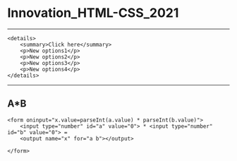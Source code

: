 # Innovation_HTML-CSS_2021
____

```
<details>
    <summary>Click here</summary>
    <p>New options1</p>
    <p>New options2</p>
    <p>New options3</p>
    <p>New options4</p>
</details>
```

____

## A*B
```
<form oninput="x.value=parseInt(a.value) * parseInt(b.value)">
    <input type="number" id="a" value="0"> * <input type="number" id="b" value="0"> =
    <output name="x" for="a b"></output>

</form>
```